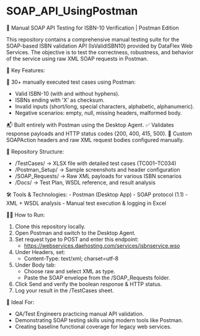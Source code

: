 # SOAP_API_UsingPostman
🧼 Manual SOAP API Testing for ISBN-10 Verification | Postman Edition

This repository contains a comprehensive manual testing suite for the SOAP-based ISBN validation API (IsValidISBN10) provided by DataFlex Web Services. The objective is to test the correctness, robustness, and behavior of the service using raw XML SOAP requests in Postman.

📌 Key Features:

🧪 30+ manually executed test cases using Postman:
   - Valid ISBN-10 (with and without hyphens).
   - ISBNs ending with 'X' as checksum.
   - Invalid inputs (short/long, special characters, alphabetic, alphanumeric).
   - Negative scenarios: empty, null, missing headers, malformed body.
        
  📬 Built entirely with Postman using the Desktop Agent.
  ✅ Validates response payloads and HTTP status codes (200, 400, 415, 500).
  🧾 Custom SOAPAction headers and raw XML request bodies configured manually.

📂 Repository Structure:
   - /TestCases/ → XLSX file with detailed test cases (TC001–TC034)
   - /Postman_Setup/ → Sample screenshots and header configuration
   - /SOAP_Requests/ → Raw XML payloads for various ISBN scenarios
   - /Docs/ → Test Plan, WSDL reference, and result analysis

🛠 Tools & Technologies:
    - Postman (Desktop App)
    - SOAP protocol (1.1)
    - XML + WSDL analysis
    - Manual test execution & logging in Excel

🧑‍💻 How to Run:
   1. Clone this repository locally.
   2. Open Postman and switch to the Desktop Agent.
   3. Set request type to POST and enter this endpoint:
      - https://webservices.daehosting.com/services/isbnservice.wso
   4. Under Headers, set:
        - Content-Type: text/xml; charset=utf-8
   5. Under Body tab:
        - Choose raw and select XML as type.
        - Paste the SOAP envelope from the /SOAP_Requests folder.
   6. Click Send and verify the boolean response & HTTP status.
   7. Log your result in the /TestCases sheet.

📌 Ideal For:
   - QA/Test Engineers practicing manual API validation.
   - Demonstrating SOAP testing skills using modern tools like Postman.
   - Creating baseline functional coverage for legacy web services.
